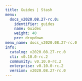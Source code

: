 ```yaml
---
title: Guides | Stash
menu:
  docs_v2020.08.27-rc.0:
    identifier: guides
    name: Guides
    weight: 40
    pre: dropdown
menu_name: docs_v2020.08.27-rc.0
info:
  catalog: v2020.08.27-rc.0
  cli: v0.10.0-rc.2
  community: v0.10.0-rc.2
  enterprise: v0.10.0-rc.2
  version: v2020.08.27-rc.0
---
```


